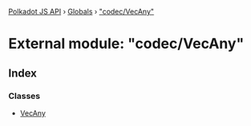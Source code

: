 [Polkadot JS API](../README.md) › [Globals](../globals.md) › ["codec/VecAny"](_codec_vecany_.md)

# External module: "codec/VecAny"

## Index

### Classes

* [VecAny](../classes/_codec_vecany_.vecany.md)
